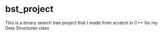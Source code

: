 # bst_project
This is a binary search tree project that I made from scratch in C++ for my Data Structures class
